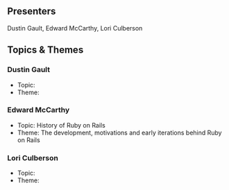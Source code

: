 ## Presenters

Dustin Gault, Edward McCarthy, Lori Culberson

## Topics & Themes

### Dustin Gault

* Topic:
* Theme:

### Edward McCarthy

* Topic: History of Ruby on Rails
* Theme: The development, motivations and early iterations behind Ruby on Rails

### Lori Culberson

* Topic:
* Theme:
